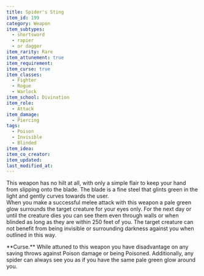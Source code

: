```yaml
---
title: Spider's Sting
item_id: 199
category: Weapon
item_subtypes: 
  - shortsword
  - rapier
  - or dagger
item_rarity: Rare
item_attunement: true
item_requirement: 
item_curse: true
item_classes: 
  - Fighter
  - Rogue
  - Warlock
item_school: Divination
item_role: 
  - Attack
item_damage: 
  - Piercing
tags:
  - Poison
  - Invisible
  - Blinded
item_idea: 
item_co_creator: 
item_updated: 
last_modified_at: 
---
```


This weapon has no hilt at all, with only a simple flair to keep your hand from slipping onto the blade. The blade is a fine steel that glints green in the light and gently curves towards the user.  
When you make a successful melee attack with this weapon a pale green glow surrounds the target creature for your eyes only. For the next day or until the creature dies you can see them even through walls or when blinded as long as they are within 250 feet of you. The target creature can not benefit from being invisible or surrounding darkness against you when outlined in this way.

<!--excerpt-->
<section id="curse">
**Curse.** While attuned to this weapon you have disadvantage on any saving throws against Poison damage or being Poisoned. Additionally, any spider can always see you as if you have the same pale green glow around you.
</section